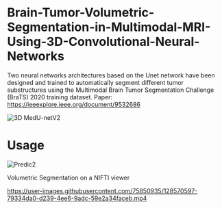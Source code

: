 


# Brain-Tumor-Volumetric-Segmentation-in-Multimodal-MRI-Using-3D-Convolutional-Neural-Networks
Two neural networks architectures based on the Unet network have been designed and trained to automatically segment different tumor substructures using the Multimodal Brain Tumor Segmentation Challenge (BraTS) 2020 training dataset.
Paper: https://ieeexplore.ieee.org/document/9532686

![3D MedU-netV2](https://user-images.githubusercontent.com/75850935/124414113-a3fa2c80-dd17-11eb-8f86-393d59396a09.png)

# Usage

![Predic2](https://user-images.githubusercontent.com/75850935/124414874-26cfb700-dd19-11eb-9ee2-86e96d32af69.png)

Volumetric Segmentation on a NIFTI viewer

https://user-images.githubusercontent.com/75850935/128570597-79334da0-d239-4ee6-9adc-59e2a34faceb.mp4
